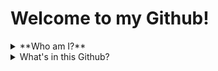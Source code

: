 # Welcome to my Github!

<details>
<summary>**Who am I?**</summary>

### Hi, I'm Xiaoyang Liu

- currently a postgraduate student studying [Computer Game Engineering MSc](https://www.ncl.ac.uk/postgraduate/degrees/5152f/) from Newcastle University
- BSc Physics from UCL

There are far too many things in life I love: from mathematical logic to tennis, from philosophy to music... I love paintings but I don't know how to draw, so I'm trying to learn to let the computer draw for me; I love physics but NPR and techniques in non-physical rendering actually interest me most...

</details>

<details>
<summary> What's in this Github?</summary>

### 🔥 Here are what you might find on my Github: (not much right now!)

- Usually I keep a [list of my notes](https://github.com/IQ404/Notes/blob/main/README.md) (currently private 😟 will be made public soon... ) on what I have been studying from various resources (there's even notes on tennis... ).

- In my spare time, I studied an online course ([GAMES101](https://sites.cs.ucsb.edu/~lingqi/teaching/games101.html), Introduction to Computer Graphics) taught in Chinese by [Lingqi Yan](https://sites.cs.ucsb.edu/~lingqi/).
  
  [Here](https://github.com/IQ404/GAMES101-works/blob/main/README.md) (currently private 😟 will be made public soon... ) are the graphics I rendered from the homework I've done.
  
  [Here]() (currently private 😟 will be made public soon... ) is the final project I did for this course.

- In my spare time, I studied an online course ([GAMES202](https://sites.cs.ucsb.edu/~lingqi/teaching/games202.html), Real-Time High Quality Rendering) taught in Chinese by [Lingqi Yan](https://sites.cs.ucsb.edu/~lingqi/).
  
  [Here]() (currently private 😟 will be made public soon... ) are the graphics I rendered from the homework I've done.
  
  [Here]() (currently private 😟 will be made public soon... ) is the final project I did for this course.

- In my spare time, I studied [GAMES104](http://games-cn.org/games104/) (an online course on Modern Game Engine given by [BoomingTech](http://www.boomingtech.com), taught in Chinese).
  
  [Here]() (currently private 😟 will be made public soon... ) are the graphics I rendered from the homework I've done.
  
  [Here]() (currently private 😟 will be made public soon... ) is the final project I did for this course.

- In my spare time, I studied an online course ([GAMES201](http://games-cn.org/games201/), Advanced Physics Engines) taught in Chinese by Yuanming Hu (the creator of 
the Taichi programming language).

  [Here]() (currently private 😟 will be made public soon... ) are the graphics I rendered from the homework I've done.
  
  [Here]() (currently private 😟 will be made public soon... ) is the final project I did for this course.

- In my spare time, I studied Tom Looman's [Unreal C++ Course](https://courses.tomlooman.com/p/unrealengine-cpp?coupon_code=COMMUNITY15).
  
  [Here]() (currently private 😟 will be made public soon... ) are the graphics I rendered from the homework I've done.
  
  [Here]() (currently private 😟 will be made public soon... ) is the final project I did for this course.

- I completed the course *CSC8502: Advanced Graphics for Games* from the Newcastle Game Engineering MSc.
  
  [Here]() (currently private 😟 will be made public soon... ) is the final project I did for this course.

- I completed the course *CSC8503: Advanced Game Technologies* from the Newcastle Game Engineering MSc.
  
  [Here]() (currently private 😟 will be made public soon... ) is the final project I did for this course.

</details>

<!--
**IQ404/IQ404** is a ✨ _special_ ✨ repository because its `README.md` (this file) appears on your GitHub profile.

Here are some ideas to get you started:

- 🔭 I’m currently working on ...
- 🌱 I’m currently learning ...
- 👯 I’m looking to collaborate on ...
- 🤔 I’m looking for help with ...
- 💬 Ask me about ...
- 📫 How to reach me: ...
- 😄 Pronouns: ...
- ⚡ Fun fact: ...
-->
